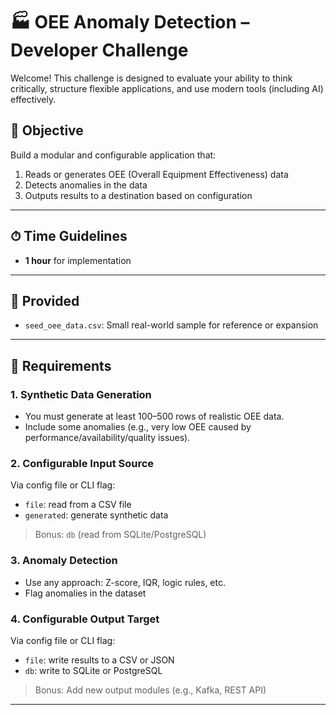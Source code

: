 # 🏭 OEE Anomaly Detection – Developer Challenge

Welcome! This challenge is designed to evaluate your ability to think critically, structure flexible applications, and use modern tools (including AI) effectively.

## 🎯 Objective

Build a modular and configurable application that:
1. Reads or generates OEE (Overall Equipment Effectiveness) data
2. Detects anomalies in the data
3. Outputs results to a destination based on configuration

---

## ⏱ Time Guidelines
- **1 hour** for implementation
---

## 📂 Provided
- `seed_oee_data.csv`: Small real-world sample for reference or expansion

---

## 🔧 Requirements

### 1. Synthetic Data Generation
- You must generate at least 100–500 rows of realistic OEE data.
- Include some anomalies (e.g., very low OEE caused by performance/availability/quality issues).

### 2. Configurable Input Source
Via config file or CLI flag:
- `file`: read from a CSV file
- `generated`: generate synthetic data

> Bonus: `db` (read from SQLite/PostgreSQL)

### 3. Anomaly Detection
- Use any approach: Z-score, IQR, logic rules, etc.
- Flag anomalies in the dataset

### 4. Configurable Output Target
Via config file or CLI flag:
- `file`: write results to a CSV or JSON
- `db`: write to SQLite or PostgreSQL

> Bonus: Add new output modules (e.g., Kafka, REST API)

---
